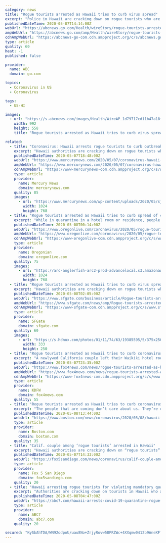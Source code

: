 ```yaml
---
category: news
title: "Rogue tourists arrested as Hawaii tries to curb virus spread"
excerpt: "Police in Hawaii are cracking down on rogue tourists who are visiting beaches, riding personal watercraft, and generally flouting strict requirements that they quarantine for 14 days after arriving"
publishedDateTime: 2020-05-07T14:14:00Z
webUrl: "https://abcnews.go.com/Health/wireStory/rogue-tourists-arrested-hawaii-curb-virus-spread-70554776"
ampWebUrl: "https://abcnews.go.com/amp/Health/wireStory/rogue-tourists-arrested-hawaii-curb-virus-spread-70554776"
cdnAmpWebUrl: "https://abcnews-go-com.cdn.ampproject.org/c/s/abcnews.go.com/amp/Health/wireStory/rogue-tourists-arrested-hawaii-curb-virus-spread-70554776"
type: article
quality: 60
heat: -1
published: false

provider:
  name: ABC
  domain: go.com

topics:
  - Coronavirus in US
  - Coronavirus

tags:
  - US-HI

images:
  - url: "https://s.abcnews.com/images/Health/WireAP_1d79717cd11b47a18f7a9bc0b3b1dc79_16x9_992.jpg"
    width: 992
    height: 558
    title: "Rogue tourists arrested as Hawaii tries to curb virus spread"

related:
  - title: "Coronavirus: Hawaii arrests rogue tourists to curb outbreak"
    excerpt: "Hawaii authorities are cracking down on rogue tourists who are visiting beaches, riding personal watercraft, shopping and generally flouting strict requirements that they quarantine for 14 days after arriving."
    publishedDateTime: 2020-05-07T18:48:00Z
    webUrl: "https://www.mercurynews.com/2020/05/07/coronavirus-hawaii-arrests-rogue-tourists-to-curb-outbreak/"
    ampWebUrl: "https://www.mercurynews.com/2020/05/07/coronavirus-hawaii-arrests-rogue-tourists-to-curb-outbreak/amp/"
    cdnAmpWebUrl: "https://www-mercurynews-com.cdn.ampproject.org/c/s/www.mercurynews.com/2020/05/07/coronavirus-hawaii-arrests-rogue-tourists-to-curb-outbreak/amp/"
    type: article
    provider:
      name: Mercury News
      domain: mercurynews.com
    quality: 85
    images:
      - url: "https://www.mercurynews.com/wp-content/uploads/2020/05/sjm-tbreak-Rougue-Tourists_74292758.jpg?w=1024&h=768"
        width: 1024
        height: 768
  - title: "Rogue tourists arrested as Hawaii tries to curb spread of coronavirus"
    excerpt: "While in quarantine in a hotel room or residence, people aren't allowed to leave for anything other than medical emergencies."
    publishedDateTime: 2020-05-08T00:14:00Z
    webUrl: "https://www.oregonlive.com/coronavirus/2020/05/rogue-tourists-arrested-as-hawaii-tries-to-curb-spread-of-coronavirus.html"
    ampWebUrl: "https://www.oregonlive.com/coronavirus/2020/05/rogue-tourists-arrested-as-hawaii-tries-to-curb-spread-of-coronavirus.html?outputType=amp"
    cdnAmpWebUrl: "https://www-oregonlive-com.cdn.ampproject.org/c/s/www.oregonlive.com/coronavirus/2020/05/rogue-tourists-arrested-as-hawaii-tries-to-curb-spread-of-coronavirus.html?outputType=amp"
    type: article
    provider:
      name: Oregonian
      domain: oregonlive.com
    quality: 75
    images:
      - url: "https://arc-anglerfish-arc2-prod-advancelocal.s3.amazonaws.com/public/3SCDEND72BDRBMDMAYQJO6SPIM.jpg"
        width: 1024
        height: 768
  - title: "Rogue tourists arrested as Hawaii tries to curb virus spread"
    excerpt: "Hawaii authorities are cracking down on rogue tourists who are visiting beaches, riding personal watercraft, shopping and generally flouting strict requirements that they quarantine for 14 days after arriving."
    publishedDateTime: 2020-05-08T02:05:00Z
    webUrl: "https://www.sfgate.com/business/article/Rogue-tourists-arrested-as-Hawaii-tries-to-curb-15253488.php"
    ampWebUrl: "https://www.sfgate.com/news/amp/Rogue-tourists-arrested-as-Hawaii-tries-to-curb-15253488.php"
    cdnAmpWebUrl: "https://www-sfgate-com.cdn.ampproject.org/c/s/www.sfgate.com/news/amp/Rogue-tourists-arrested-as-Hawaii-tries-to-curb-15253488.php"
    type: article
    provider:
      name: SFGate
      domain: sfgate.com
    quality: 60
    images:
      - url: "https://s.hdnux.com/photos/01/11/74/63/19385595/5/375x250.jpg"
        width: 333
        height: 250
  - title: "Rogue tourists arrested as Hawaii tries to curb coronavirus spread"
    excerpt: "A newlywed California couple left their Waikiki hotel room repeatedly, despite being warned by hotel staff, and were arrested."
    publishedDateTime: 2020-05-07T23:35:00Z
    webUrl: "https://www.fox4news.com/news/rogue-tourists-arrested-as-hawaii-tries-to-curb-coronavirus-spread"
    ampWebUrl: "https://www.fox4news.com/news/rogue-tourists-arrested-as-hawaii-tries-to-curb-coronavirus-spread.amp"
    cdnAmpWebUrl: "https://www-fox4news-com.cdn.ampproject.org/c/s/www.fox4news.com/news/rogue-tourists-arrested-as-hawaii-tries-to-curb-coronavirus-spread.amp"
    type: article
    provider:
      name: KDFW
      domain: fox4news.com
    quality: 55
  - title: "Rogue tourists arrested as Hawaii tries to curb coronavirus spread"
    excerpt: "The people that are coming don’t care about us. They’re coming to Hawaii on the cheap and they obviously could care less whether they get the virus or not.”"
    publishedDateTime: 2020-05-08T13:44:00Z
    webUrl: "https://www.boston.com/news/coronavirus/2020/05/08/hawaii-tourists-arrested"
    type: article
    provider:
      name: Boston.com
      domain: boston.com
    quality: 35
  - title: "Calif. couple among ‘rogue tourists’ arrested in Hawaii"
    excerpt: "Hawaii authorities are cracking down on “rogue tourists” who are visiting beaches, riding personal watercraft, shopping and generally flouting strict requirements."
    publishedDateTime: 2020-05-07T14:33:00Z
    webUrl: "https://fox5sandiego.com/news/coronavirus/calif-couple-among-rogue-tourists-arrested-in-hawaii/"
    type: article
    provider:
      name: Fox 5 San Diego
      domain: fox5sandiego.com
    quality: 20
  - title: "Hawaii arresting rogue tourists for violating mandatory quarantine"
    excerpt: "Authorities are cracking down on tourists in Hawaii who are not following quarantine orders after they arrive. The so-called rogue tourists are being arrested for violating a 14-day mandatory quarantine policy prompted by the coronavirus pandemic."
    publishedDateTime: 2020-05-08T04:47:00Z
    webUrl: "https://abc7.com/hawaii-arrests-covid-19-quarantine-rogue-tourists-arrested-california-couple-in/6162156/"
    type: article
    provider:
      name: ABC7
      domain: abc7.com
    quality: 20

secured: "KySbAhTDA/WN92odpoU/uau8No+ZrjyRovw58PRZWc+4XXqmw0412b9AneXFf1dQRhyeVNQZ3PbNaGcQbTmN1KhUUGziqyXiPTRI2uu49ZIGgj9+ZnRwjn9XaVthSO++JzWymvjOTujCQTKAKBeajQyx8cPmBRPX87g6hT/iyYDVwEywmRxnMJOIBBlqoLgHmIYXTaGE1AYnvr2VuUAQW6OKLVbSZeaUw3XWKIvB4tRmScg4/D/p3oh+07TDy3GcVioIIepOYhUsQCOuraeGp7jG96oN3WqNF1m6mU0zWz1UuBHNKyOvvevQTZDlzvDAsM8EOUQ5DZgMaed1t2bopGA+unNFDU51OgmtDvbvik2PSW+QgQrhDtGplyLiYmJ11MYwaoe66rE/cGNxpge1iKmHvyQSMuYZLebLOkfpPRwS1gs+O/LROJHCq13tIKkjM1BNtl0hNAV54Qla9CwVH6SYVmC/cOTp9O7pqjRReNo=;KLTTX7wmvwQNYR4tgkPLnw=="
---
```


